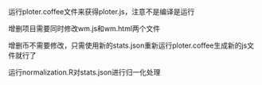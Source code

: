 运行ploter.coffee文件来获得ploter.js，注意不是编译是运行

增删项目需要同时修改wm.js和wm.html两个文件

增删币不需要修改，只需使用新的stats.json重新运行ploter.coffee生成新的js文件就行了

运行normalization.R对stats.json进行归一化处理